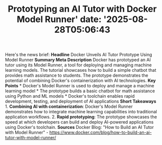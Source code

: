 ﻿---
title: "Prototyping an AI Tutor with Docker Model Runner'
date: '2025-08-28T05:06:43"
category: "Markets"
summary: ""
slug: "prototyping an ai tutor with docker model runner"
source_urls:
  - "https://www.docker.com/blog/how-to-build-an-ai-tutor-with-model-runner/"
seo:
  title: "Prototyping an AI Tutor with Docker Model Runner | Hash n Hedge'
  description: '"
  keywords: ["news", "markets", "brief"]
---
Here's the news brief:  **Headline** Docker Unveils AI Tutor Prototype Using Model Runner  **Summary Meta Description** Docker has prototyped an AI tutor using its Model Runner, a tool for deploying and managing machine learning models. The tutorial showcases how to build a simple chatbot that provides math assistance to students. The prototype demonstrates the potential of combining Docker's containerization with AI technologies.  **Key Points**  * Docker's Model Runner is used to deploy and manage a machine learning model * The prototype builds a basic chatbot for math assistance using Python and ML models * Docker's toolchain enables rapid development, testing, and deployment of AI applications  **Short Takeaways**  1. **Combining AI with containerization**: Docker's Model Runner demonstrates how to integrate machine learning capabilities into traditional application workflows. 2. **Rapid prototyping**: The prototype showcases the speed at which developers can build and deploy AI-powered applications using Docker's toolchain.  **Sources** Docker Blog: "How to Build an AI Tutor with Model Runner" - https://www.docker.com/blog/how-to-build-an-ai-tutor-with-model-runner/ 
